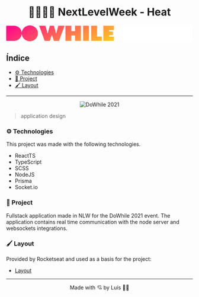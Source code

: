 <h1 align="center">👨🏾‍🚀🚀 NextLevelWeek - Heat</h1>

<div align="center">

  ![DoWhile](react_heat/src/assets/logo.svg)

</div>


<h2>Índice</h2>

- [⚙️ Technologies](#️-technologies)
- [📖 Project](#-project)
- [🖌️ Layout](#️-layout)

---

<div  align="center">

  ![DoWhile 2021](https://user-images.githubusercontent.com/67246528/138088767-84309a13-0ca9-44d6-8df3-9bfb25731cb5.png)

</div>

> application design

### ⚙️ Technologies

This project was made with the following technologies.

- ReactTS
- TypeScript
- SCSS
- NodeJS
- Prisma
- Socket.io

### 📖 Project

Fullstack application made in NLW for the DoWhile 2021 event. The application contains real time communication with the node server and websockets integrations.

### 🖌️ Layout

Provided by Rocketseat and used as a basis for the project:

- [Layout](https://www.figma.com/community/file/1031699316177416916)

---
<p align="center">
  Made with 💘 by Luís 👋🏾
</p>
